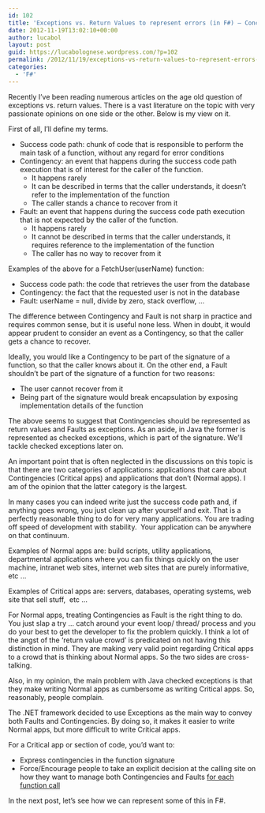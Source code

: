 ```yaml
---
id: 102
title: 'Exceptions vs. Return Values to represent errors (in F#) – Conceptual view'
date: 2012-11-19T13:02:10+00:00
author: lucabol
layout: post
guid: https://lucabolognese.wordpress.com/?p=102
permalink: /2012/11/19/exceptions-vs-return-values-to-represent-errors-in-f-i-conceptual-view/
categories:
  - 'F#'
---
```

Recently I’ve been reading numerous articles on the age old question of exceptions vs. return values. There is a vast literature on the topic with very passionate opinions on one side or the other. Below is my view on it.

First of all, I’ll define my terms.

  * Success code path: chunk of code that is responsible to perform the main task of a function, without any regard for error conditions 
  * Contingency: an event that happens during the success code path execution that is of interest for the caller of the function. 
      * It happens rarely 
      * It can be described in terms that the caller understands, it doesn’t refer to the implementation of the function 
      * The caller stands a chance to recover from it 
  * Fault: an event that happens during the success code path execution that is not expected by the caller of the function. 
      * It happens rarely 
      * It cannot be described in terms that the caller understands, it requires reference to the implementation of the function 
      * The caller has no way to recover from it 

Examples of the above for a FetchUser(userName) function:

  * Success code path: the code that retrieves the user from the database 
  * Contingency: the fact that the requested user is not in the database 
  * Fault: userName = null, divide by zero, stack overflow, … 

The difference between Contingency and Fault is not sharp in practice and requires common sense, but it is useful none less. When in doubt, it would appear prudent to consider an event as a Contingency, so that the caller gets a chance to recover.

Ideally, you would like a Contingency to be part of the signature of a function, so that the caller knows about it. On the other end, a Fault shouldn’t be part of the signature of a function for two reasons:

  * The user cannot recover from it 
  * Being part of the signature would break encapsulation by exposing implementation details of the function 

The above seems to suggest that Contingencies should be represented as return values and Faults as exceptions. As an aside, in Java the former is represented as checked exceptions, which is part of the signature. We’ll tackle checked exceptions later on.

An important point that is often neglected in the discussions on this topic is that there are two categories of applications: applications that care about Contingencies (Critical apps) and applications that don’t (Normal apps). I am of the opinion that the latter category is the largest.

In many cases you can indeed write just the success code path and, if anything goes wrong, you just clean up after yourself and exit. That is a perfectly reasonable thing to do for very many applications. You are trading off speed of development with stability.&#160; Your application can be anywhere on that continuum.

Examples of Normal apps are: build scripts, utility applications, departmental applications where you can fix things quickly on the user machine, intranet web sites, internet web sites that are purely informative, etc …

Examples of Critical apps are: servers, databases, operating systems, web site that sell stuff,&#160; etc …

For Normal apps, treating Contingencies as Fault is the right thing to do. You just slap a try … catch around your event loop/ thread/ process and you do your best to get the developer to fix the problem quickly. I think a lot of the angst of the ‘return value crowd’ is predicated on not having this distinction in mind. They are making very valid point regarding Critical apps to a crowd that is thinking about Normal apps. So the two sides are cross-talking.

Also, in my opinion, the main problem with Java checked exceptions is that they make writing Normal apps as cumbersome as writing Critical apps. So, reasonably, people complain. 

The .NET framework decided to use Exceptions as the main way to convey both Faults and Contingencies. By doing so, it makes it easier to write Normal apps, but more difficult to write Critical apps.

For a Critical app or section of code, you’d want to:

  * Express contingencies in the function signature 
  * Force/Encourage people to take an explicit decision at the calling site on how they want to manage both Contingencies and Faults <u>for each function call</u> 

In the next post, let’s see how we can represent some of this in F#.